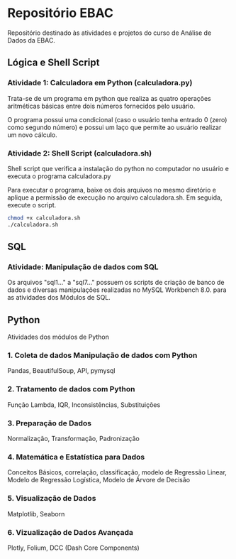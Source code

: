 # Repositório EBAC

Repositório destinado às atividades e projetos do curso de Análise de Dados da EBAC.

## Lógica e Shell Script
### Atividade 1: Calculadora em Python (calculadora.py)
Trata-se de um programa em python que realiza as quatro operações aritméticas básicas
entre dois números fornecidos pelo usuário.

O programa possui uma condicional (caso o usuário tenha entrado 0 (zero) como segundo
número) e possui um laço que permite ao usuário realizar um novo cálculo.


### Atividade 2: Shell Script (calculadora.sh)
Shell script que verifica a instalação do python no computador no usuário e executa o
programa calculadora.py

Para executar o programa, baixe os dois arquivos no mesmo diretório e aplique a permissão
de execução no arquivo calculadora.sh. Em seguida, execute o script.

```bash
chmod +x calculadora.sh
./calculadora.sh
```

## SQL
### Atividade: Manipulação de dados com SQL
Os arquivos "sql1..." a "sql7..." possuem os scripts de criação de banco de dados e diversas manipulações realizadas no MySQL Workbench 8.0. para as atividades dos Módulos de SQL.


## Python
Atividades dos módulos de Python

### 1. Coleta de dados Manipulação de dados com Python
Pandas, BeautifulSoup, API, pymysql

### 2. Tratamento de dados com Python
Função Lambda, IQR, Inconsistências, Substituições

### 3. Preparação de Dados
Normalização, Transformação, Padronização

### 4. Matemática e Estatística para Dados
Conceitos Básicos, correlação, classificação, modelo de Regressão Linear, Modelo de Regressão Logística, Modelo de Árvore de Decisão

### 5. Visualização de Dados
Matplotlib, Seaborn

### 6. Vizualização de Dados Avançada
Plotly, Folium, DCC (Dash Core Components)
